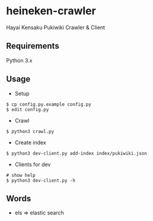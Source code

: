 # heineken-crawler

Hayai Kensaku Pukiwiki Crawler & Client

## Requirements

Python 3.x

## Usage

- Setup

```shell
$ cp config.py.example config.py
$ edit config.py
```

- Crawl

```shell
$ python3 crawl.py
```

- Create index

```shell
$ python3 dev-client.py add-index index/pukiwiki.json
```

- Clients for dev

```shell
# show help
$ python3 dev-client.py -h
```

## Words

- els => elastic search
